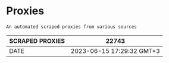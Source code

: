 # Proxies
    An automated scraped proxies from various sources

| SCRAPED PROXIES | 22743            |
|-----------------|---------------------------|
| DATE            | 2023-06-15 17:29:32 GMT+3          |